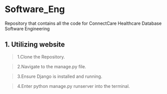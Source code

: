 # Software_Eng
Repository that contains  all the code for ConnectCare Healthcare Database Software Engineering

## 1. Utilizing website
> 1.Clone the Repository.

> 2.Navigate to the manage.py file.

> 3.Ensure Django is installed and running.

> 4.Enter python manage.py runserver into the terminal.

